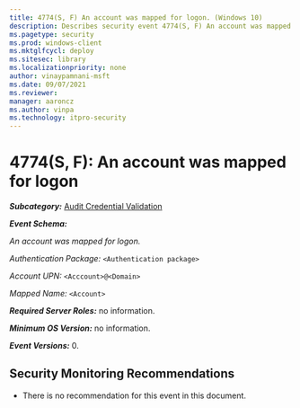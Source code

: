 ```yaml
---
title: 4774(S, F) An account was mapped for logon. (Windows 10)
description: Describes security event 4774(S, F) An account was mapped for logon. This event is generated when an account is mapped for logon.
ms.pagetype: security
ms.prod: windows-client
ms.mktglfcycl: deploy
ms.sitesec: library
ms.localizationpriority: none
author: vinaypamnani-msft
ms.date: 09/07/2021
ms.reviewer: 
manager: aaroncz
ms.author: vinpa
ms.technology: itpro-security
---
```


# 4774(S, F): An account was mapped for logon

***Subcategory:***&nbsp;[Audit Credential Validation](audit-credential-validation.md)

***Event Schema:***

*An account was mapped for logon.*

*Authentication Package:* `<Authentication package>`

*Account UPN:* `<Acccount>@<Domain>`

*Mapped Name:* `<Account>`

***Required Server Roles:*** no information.

***Minimum OS Version:*** no information.

***Event Versions:*** 0.

## Security Monitoring Recommendations

- There is no recommendation for this event in this document.

